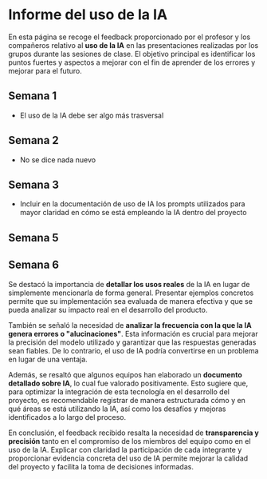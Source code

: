 # Informe del uso de la IA

En esta página se recoge el feedback proporcionado por el profesor y los compañeros relativo al **uso de la IA** en las presentaciones realizadas por los grupos durante las sesiones de clase. El objetivo principal es identificar los puntos fuertes y aspectos a mejorar con el fin de aprender de los errores y mejorar para el futuro.

## Semana 1
- El uso de la IA debe ser algo más trasversal

## Semana 2
- No se dice nada nuevo

## Semana 3
- Incluir en la documentación de uso de IA los prompts utilizados para mayor claridad en cómo se está empleando la IA dentro del proyecto

## Semana 5

## Semana 6
 Se destacó la importancia de **detallar los usos reales** de la IA en lugar de simplemente mencionarla de forma general. Presentar ejemplos concretos permite que su implementación sea evaluada de manera efectiva y que se pueda analizar su impacto real en el desarrollo del producto.

También se señaló la necesidad de **analizar la frecuencia con la que la IA genera errores o "alucinaciones"**. Esta información es crucial para mejorar la precisión del modelo utilizado y garantizar que las respuestas generadas sean fiables. De lo contrario, el uso de IA podría convertirse en un problema en lugar de una ventaja.

Además, se resaltó que algunos equipos han elaborado un **documento detallado sobre IA**, lo cual fue valorado positivamente. Esto sugiere que, para optimizar la integración de esta tecnología en el desarrollo del proyecto, es recomendable registrar de manera estructurada cómo y en qué áreas se está utilizando la IA, así como los desafíos y mejoras identificados a lo largo del proceso.

En conclusión, el feedback recibido resalta la necesidad de **transparencia y precisión** tanto en el compromiso de los miembros del equipo como en el uso de la IA. Explicar con claridad la participación de cada integrante y proporcionar evidencia concreta del uso de IA permite mejorar la calidad del proyecto y facilita la toma de decisiones informadas.